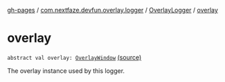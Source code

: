 [gh-pages](../../index.md) / [com.nextfaze.devfun.overlay.logger](../index.md) / [OverlayLogger](index.md) / [overlay](./overlay.md)

# overlay

`abstract val overlay: `[`OverlayWindow`](../../com.nextfaze.devfun.overlay/-overlay-window/index.md) [(source)](https://github.com/NextFaze/dev-fun/tree/master/devfun/src/main/java/com/nextfaze/devfun/overlay/logger/Logger.kt#L63)

The overlay instance used by this logger.

